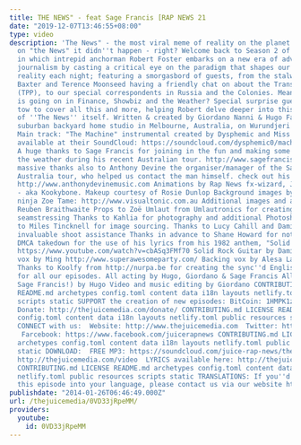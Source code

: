 ```yaml
---
title: THE NEWS" - feat Sage Francis [RAP NEWS 21
date: "2019-12-07T13:46:55+08:00"
type: video
description: 'The News" - the most viral meme of reality on the planet. If it''s not
  on "the News" it didn''t happen - right? Welcome back to Season 2 of Juice Rap News,
  in which intrepid anchorman Robert Foster embarks on a new era of adversarial rap
  journalism by casting a critical eye on the paradigm that shapes our collective
  reality each night; featuring a smorgasbord of guests, from the stalwart General
  Baxter and Terence Moonseed having a friendly chat on about the Trans-Pacific Partnership
  (TPP), to our special correspondents in Russia and the Colonies. Meanwhile, what
  is going on in Finance, Show­biz and the Weather? Special surprise guests are in
  tow to cover all this and more, helping Robert delve deeper into this very odd phenomenon
  of ''The News'' itself. ­Written & created by Giordano Nanni & Hugo Farrant in a
  suburban backyard home studio in Melbourne, Australia, ­on Wurundjeri Land. **CREDITS:
  Main track: "The Machine" instrumental created by Dysphemic and Miss Eliza http://dysandeliza.com/
  available at their SoundCloud: https://soundcloud.com/dysphemic0/machine-dysphemic-miss-eliza
  A huge thanks to Sage Francis for joining in the fun and making some time to forecast
  the weather during his recent Australian tour. http://www.sagefrancis.net/ And a
  massive thanks also to Anthony Devine the organiser/manager of the Sage Francis
  Australia tour, who helped us contact the man himself. check out his music here:
  http://www.anthonydevinemusic.com Animations by Rap News fx-­wizard, Jonas Schweizer
  - aka Kookybone. Make­up courtesy of Rosie Dunlop Background images by Photoshop
  ninja Zoe Tame: http://www.visualtonic.com.au Additional images and animations by
  Reuben Braithwaite Props to Zoë Umlaut from Umlautronics for creating props and
  seamstressing Thanks to Kahlia for photography and additional Photoshop magic and
  to Miles Tincknell for image sourcing. Thanks to Lucy Cahill and Damian Tapley for
  invaluable shoot assistance Thanks in advance to Shane Howard for not issuing a
  DMCA takedown for the use of his lyrics from his 1982 anthem, "Solid Rock" (Goanna):
  https://www.youtube.com/watch?v=cbASq3FMf70 Solid Rock Guitar by Damian Tapley http://ablackknight.bandcamp.com/
  vox by Ming http://www.superawesomeparty.com/ Backing vox by Alesa Lajana http://www.alesalajana.com.au/
  Thanks to Koolfy from http://nurpa.be for creating the sync''d English captions
  for all our episodes. All acting by Hugo, Giordano & Sage Francis All rap vox (except
  Sage Francis!) by Hugo Video and music editing by Giordano CONTRIBUTING.md LICENSE
  README.md archetypes config.toml content data i18n layouts netlify.toml public resources
  scripts static SUPPORT the creation of new episodes: BitCoin: 1HMPK1zFCLopAvNEvR3aehFU1tSvHeWkTS
  Donate: http://thejuicemedia.com/donate/ CONTRIBUTING.md LICENSE README.md archetypes
  config.toml content data i18n layouts netlify.toml public resources scripts static
  CONNECT with us: ­ Website: http://www.thejuicemedia.com ­ Twitter: http://www.twitter.com/juicerapnews
  ­ Farcebook: https://www.facebook.com/juicerapnews CONTRIBUTING.md LICENSE README.md
  archetypes config.toml content data i18n layouts netlify.toml public resources scripts
  static DOWNLOAD: ­ FREE MP3: https://soundcloud.com/juice-rap-news/the-news-juice-rap-news-21
  http://thejuicemedia.com/video ­ LYRICS available here: http://thejuicemedia.com/video/lyrics
  CONTRIBUTING.md LICENSE README.md archetypes config.toml content data i18n layouts
  netlify.toml public resources scripts static TRANSLATIONS: If you''d like to translate
  this episode into your language, please contact us via our website http://thejuicemedia.com/contac'
publishdate: "2014-01-26T06:46:49.000Z"
url: /thejuicemedia/0VD33jRpeMM/
providers:
  youtube:
    id: 0VD33jRpeMM
---
```

